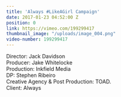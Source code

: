 ```yaml
---
title: 'Always #LikeAGirl Campaign'
date: 2017-01-23 04:52:00 Z
position: 0
link: https://vimeo.com/199299417
thumbnail_image: "/uploads/image_004.png"
video-number: 199299417
---
```


Director: Jack Davidson<br>
Producer: Jake Whitelocke<br>
Production: Inkfield Media<br>
DP: Stephen Ribeiro<br>
Creative Agency & Post Production: TOAD.<br>
Client: Always<br>